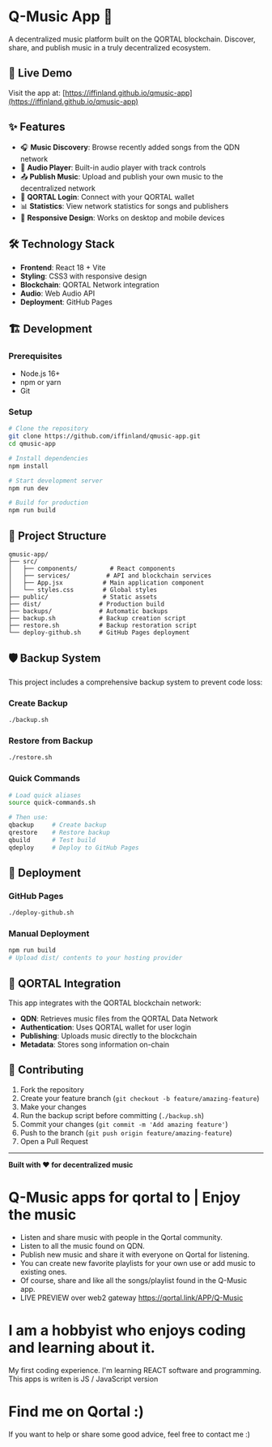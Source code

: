 # Q-Music App 🎵

A decentralized music platform built on the QORTAL blockchain. Discover, share, and publish music in a truly decentralized ecosystem.

## 🚀 Live Demo

Visit the app at: [https://iffinland.github.io/qmusic-app](https://iffinland.github.io/qmusic-app)

## ✨ Features

- 🎧 **Music Discovery**: Browse recently added songs from the QDN network
- 🎵 **Audio Player**: Built-in audio player with track controls
- 📤 **Publish Music**: Upload and publish your own music to the decentralized network
- 🔐 **QORTAL Login**: Connect with your QORTAL wallet
- 📊 **Statistics**: View network statistics for songs and publishers
- 🎨 **Responsive Design**: Works on desktop and mobile devices

## 🛠️ Technology Stack

- **Frontend**: React 18 + Vite
- **Styling**: CSS3 with responsive design
- **Blockchain**: QORTAL Network integration
- **Audio**: Web Audio API
- **Deployment**: GitHub Pages

## 🏗️ Development

### Prerequisites

- Node.js 16+ 
- npm or yarn
- Git

### Setup

```bash
# Clone the repository
git clone https://github.com/iffinland/qmusic-app.git
cd qmusic-app

# Install dependencies
npm install

# Start development server
npm run dev

# Build for production
npm run build
```

## 📁 Project Structure

```
qmusic-app/
├── src/
│   ├── components/         # React components
│   ├── services/          # API and blockchain services
│   ├── App.jsx           # Main application component
│   └── styles.css        # Global styles
├── public/               # Static assets
├── dist/                # Production build
├── backups/             # Automatic backups
├── backup.sh            # Backup creation script
├── restore.sh           # Backup restoration script
└── deploy-github.sh     # GitHub Pages deployment
```

## 🛡️ Backup System

This project includes a comprehensive backup system to prevent code loss:

### Create Backup
```bash
./backup.sh
```

### Restore from Backup
```bash
./restore.sh
```

### Quick Commands
```bash
# Load quick aliases
source quick-commands.sh

# Then use:
qbackup     # Create backup
qrestore    # Restore backup
qbuild      # Test build
qdeploy     # Deploy to GitHub Pages
```

## 🚀 Deployment

### GitHub Pages
```bash
./deploy-github.sh
```

### Manual Deployment
```bash
npm run build
# Upload dist/ contents to your hosting provider
```

## 🔗 QORTAL Integration

This app integrates with the QORTAL blockchain network:

- **QDN**: Retrieves music files from the QORTAL Data Network
- **Authentication**: Uses QORTAL wallet for user login
- **Publishing**: Uploads music directly to the blockchain
- **Metadata**: Stores song information on-chain

## 🤝 Contributing

1. Fork the repository
2. Create your feature branch (`git checkout -b feature/amazing-feature`)
3. Make your changes
4. Run the backup script before committing (`./backup.sh`)
5. Commit your changes (`git commit -m 'Add amazing feature'`)
6. Push to the branch (`git push origin feature/amazing-feature`)
7. Open a Pull Request

---

**Built with ❤️ for decentralized music**

# Q-Music apps for qortal to | Enjoy the music
* Listen and share music with people in the Qortal community.
* Listen to all the music found on QDN.
* Publish new music and share it with everyone on Qortal for listening.
* You can create new favorite playlists for your own use or add music to existing     ones. 
* Of course, share and like all the songs/playlist found in the Q-Music app.
* LIVE PREVIEW over web2 gateway https://qortal.link/APP/Q-Music

# I am a hobbyist who enjoys coding and learning about it.
My first coding experience. I'm learning REACT software and programming. This apps is writen is JS / JavaScript version

# Find me on Qortal :)
If you want to help or share some good advice, feel free to contact me :)
